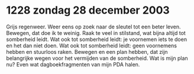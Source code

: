 # 1228 zondag 28 december 2003
Grijs regenweer. Weer eens op zoek naar de sleutel tot een beter leven. Bewegen, dat doe ik te weinig. Raak te veel in stilstand, wat bijna altijd tot somberheid leidt. Wat ook tot somberheid leidt: je voornemen iets te doen en het dan niet doen. Wat ook tot somberheid leidt: geen voornemens hebben en stuurloos raken. Bewegen en een plan hebben, dat zijn belangrijke wegen voor het vermijden van de somberheid. Wat is mijn plan nu? Even wat dagboekfragmenten van mijn PDA halen.